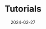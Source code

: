 ---
title: "Tutorials"
linkTitle: "Tutorials"
type: "docs"
weight: 30
date: 2024-02-27
description: >
   Guides for using Keycloak as a Service to the fullest.
---